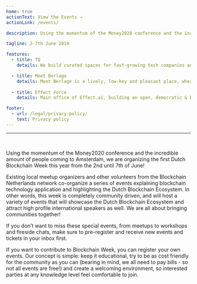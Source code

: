 ```yaml
---
home: true
actionText: View the Events →
actionLink: /events/

description: Using the momentum of the Money2020 conference and the incredible amount of people coming to Amsterdam, we are organizing the first Dutch Blockchain Week this year from the 2nd until 7th of June! Existing local meetup organizers and other volunteers from the Blockchain Netherlands network co-organize a series of events explaining blockchain technology application and highlighting the Dutch Blockchain Ecosystem.

tagline: 2-7th June 2019

features:
  - title: TQ
    details: We build curated spaces for fast-growing tech companies and talent.

  - title: Meet Berlage
    details: Meet Berlage is a lively, low-key and pleasant place, where you can flexibly work and meet, and all of this in the hart of historical Amsterdam!
  
  - title: Effect Force
    details: Main office of Effect.ai, building an open, democratic & Decentralized Network for Artificial Intelligence

footer:
  - url: /legal/privacy-policy/
    text: Privacy policy
---
```


<hr /><br />

Using the momentum of the Money2020 conference and the incredible amount of people coming to Amsterdam, we are organizing the first Dutch Blockchain Week this year from the 2nd until 7th of June! 

Existing local meetup organizers and other volunteers from the Blockchain Netherlands network co-organize a series of events explaining blockchain technology application and highlighting the Dutch Blockchain Ecosystem. In other words, this week is completely community driven, and will host a variety of events that will showcase the Dutch Blockchain Ecosystem and attract high profile international speakers as well. We are all about bringing communities together! 

If you don’t want to miss these special events, from meetups to workshops and fireside chats, make sure to pre-register and receive new events and tickets in your inbox first. 

If you want to contribute to Blockchain Week, you can register your own events. Our concept is simple: keep it educational, try to be as cost friendly for the community as you can (bearing in mind, we all need to pay bills - so not all events are free!) and create a welcoming environment, so interested parties at any knowledge level feel comfortable to join.

<br />
